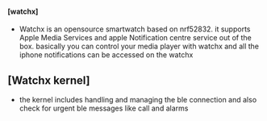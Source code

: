 #### [watchx]
- Watchx is an opensource smartwatch based on nrf52832. it supports Apple Media Services and apple Notification centre service out of the box. basically you can control your media player with watchx and all the iphone notifications can be accessed on the watchx 

## **[Watchx kernel]** 
- the kernel includes handling and managing the ble connection and also check for urgent ble messages like call and alarms 
